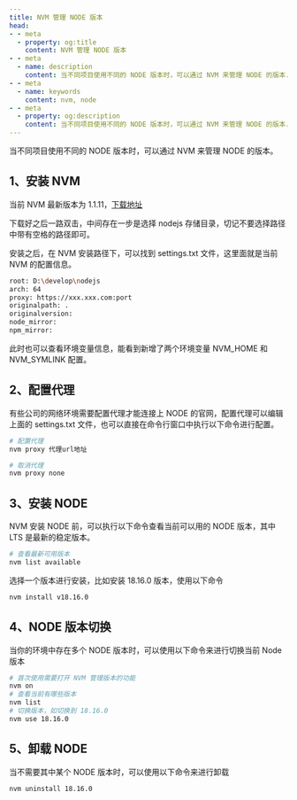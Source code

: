```yaml
---
title: NVM 管理 NODE 版本
head:
- - meta
  - property: og:title
    content: NVM 管理 NODE 版本
- - meta
  - name: description
    content: 当不同项目使用不同的 NODE 版本时，可以通过 NVM 来管理 NODE 的版本.
- - meta
  - name: keywords
    content: nvm, node
- - meta
  - property: og:description
    content: 当不同项目使用不同的 NODE 版本时，可以通过 NVM 来管理 NODE 的版本.
---
```


当不同项目使用不同的 NODE 版本时，可以通过 NVM 来管理 NODE 的版本。

## 1、安装 NVM 

当前 NVM 最新版本为 1.1.11，[下载地址](https://github.com/coreybutler/nvm-windows/releases/download/1.1.11/nvm-setup.exe)

下载好之后一路双击，中间存在一步是选择 nodejs 存储目录，切记不要选择路径中带有空格的路径即可。

安装之后，在 NVM 安装路径下，可以找到 settings.txt 文件，这里面就是当前 NVM 的配置信息。

```sh
root: D:\develop\nodejs
arch: 64
proxy: https://xxx.xxx.com:port
originalpath: .
originalversion: 
node_mirror: 
npm_mirror: 
```

此时也可以查看环境变量信息，能看到新增了两个环境变量 NVM_HOME 和 NVM_SYMLINK 配置。

## 2、配置代理

有些公司的网络环境需要配置代理才能连接上 NODE 的官网，配置代理可以编辑上面的 settings.txt 文件，也可以直接在命令行窗口中执行以下命令进行配置。

```sh
# 配置代理
nvm proxy 代理url地址

# 取消代理
nvm proxy none
```

## 3、安装 NODE

NVM 安装 NODE 前，可以执行以下命令查看当前可以用的 NODE 版本，其中 LTS 是最新的稳定版本。

```sh
# 查看最新可用版本
nvm list available
```

选择一个版本进行安装，比如安装 18.16.0 版本，使用以下命令

```sh
nvm install v18.16.0
```

## 4、NODE 版本切换

当你的环境中存在多个 NODE 版本时，可以使用以下命令来进行切换当前 Node 版本 

```sh
# 首次使用需要打开 NVM 管理版本的功能
nvm on
# 查看当前有哪些版本
nvm list
# 切换版本，如切换到 18.16.0
nvm use 18.16.0
```

## 5、卸载 NODE

当不需要其中某个 NODE 版本时，可以使用以下命令来进行卸载

```sh
nvm uninstall 18.16.0
```

